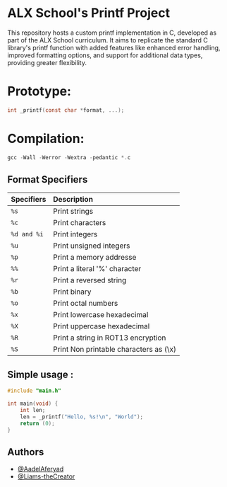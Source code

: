 
# ALX School's Printf Project

This repository hosts a custom printf implementation in C, developed as part of the ALX School curriculum. It aims to replicate the standard C library's printf function with added features like enhanced error handling, improved formatting options, and support for additional data types, providing greater flexibility.


# Prototype:

```c
int _printf(const char *format, ...);
```
# Compilation:
```c
gcc -Wall -Werror -Wextra -pedantic *.c
```
## Format Specifiers
| Specifiers | Description     |
| :-------- | :------- |
| `%s` | Print strings |
| `%c` | Print characters|
| `%d and %i` | Print integers |
| `%u` | Print unsigned integers |
| `%p` | Print a memory addresse |
| `%%` | Print a literal '%' character |
| `%r` | Print a reversed string |
| `%b` | Print binary |
| `%o` | Print octal numbers |
| `%x` | Print lowercase hexadecimal |
| `%X` | Print uppercase hexadecimal |
| `%R` | Print a string in ROT13 encryption |
| `%S` | Print Non printable characters as (\x) |

## Simple usage :

```c
#include "main.h"

int main(void) {
    int len;
    len = _printf("Hello, %s!\n", "World");
    return (0);
}
```


## Authors

- [@AadelAferyad](https://github.com/AadelAferyad)
- [@Liams-theCreator](https://github.com/Liams-theCreator)
